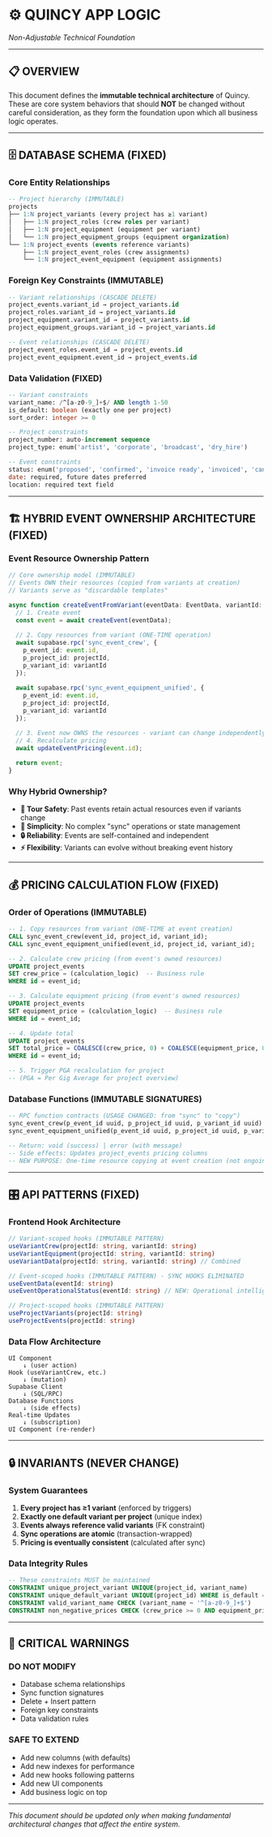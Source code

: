 # ⚙️ **QUINCY APP LOGIC** 
*Non-Adjustable Technical Foundation*

---

## **📋 OVERVIEW**

This document defines the **immutable technical architecture** of Quincy. These are core system behaviors that should **NOT** be changed without careful consideration, as they form the foundation upon which all business logic operates.

---

## **🗄️ DATABASE SCHEMA** (FIXED)

### **Core Entity Relationships**
```sql
-- Project hierarchy (IMMUTABLE)
projects 
├── 1:N project_variants (every project has ≥1 variant)
│   ├── 1:N project_roles (crew roles per variant)
│   ├── 1:N project_equipment (equipment per variant)
│   └── 1:N project_equipment_groups (equipment organization)
└── 1:N project_events (events reference variants)
    ├── 1:N project_event_roles (crew assignments)
    └── 1:N project_event_equipment (equipment assignments)
```

### **Foreign Key Constraints** (IMMUTABLE)
```sql
-- Variant relationships (CASCADE DELETE)
project_events.variant_id → project_variants.id
project_roles.variant_id → project_variants.id  
project_equipment.variant_id → project_variants.id
project_equipment_groups.variant_id → project_variants.id

-- Event relationships (CASCADE DELETE)
project_event_roles.event_id → project_events.id
project_event_equipment.event_id → project_events.id
```

### **Data Validation** (FIXED)
```sql
-- Variant constraints
variant_name: /^[a-z0-9_]+$/ AND length 1-50
is_default: boolean (exactly one per project)
sort_order: integer >= 0

-- Project constraints  
project_number: auto-increment sequence
project_type: enum('artist', 'corporate', 'broadcast', 'dry_hire')

-- Event constraints
status: enum('proposed', 'confirmed', 'invoice ready', 'invoiced', 'cancelled')
date: required, future dates preferred
location: required text field
```

---

## **🏗️ HYBRID EVENT OWNERSHIP ARCHITECTURE** (FIXED)

### **Event Resource Ownership Pattern**
```typescript
// Core ownership model (IMMUTABLE)
// Events OWN their resources (copied from variants at creation)
// Variants serve as "discardable templates"

async function createEventFromVariant(eventData: EventData, variantId: string) {
  // 1. Create event
  const event = await createEvent(eventData);
  
  // 2. Copy resources from variant (ONE-TIME operation)
  await supabase.rpc('sync_event_crew', {
    p_event_id: event.id,
    p_project_id: projectId,
    p_variant_id: variantId
  });
  
  await supabase.rpc('sync_event_equipment_unified', {
    p_event_id: event.id,
    p_project_id: projectId, 
    p_variant_id: variantId
  });

  // 3. Event now OWNS the resources - variant can change independently
  // 4. Recalculate pricing
  await updateEventPricing(event.id);
  
  return event;
}
```

### **Why Hybrid Ownership?**
- **🎯 Tour Safety**: Past events retain actual resources even if variants change
- **🧹 Simplicity**: No complex "sync" operations or state management  
- **🔒 Reliability**: Events are self-contained and independent
- **⚡ Flexibility**: Variants can evolve without breaking event history

---

## **💰 PRICING CALCULATION FLOW** (FIXED)

### **Order of Operations** (IMMUTABLE)
```sql
-- 1. Copy resources from variant (ONE-TIME at event creation)
CALL sync_event_crew(event_id, project_id, variant_id);
CALL sync_event_equipment_unified(event_id, project_id, variant_id);

-- 2. Calculate crew pricing (from event's owned resources)
UPDATE project_events 
SET crew_price = (calculation_logic)  -- Business rule
WHERE id = event_id;

-- 3. Calculate equipment pricing (from event's owned resources)
UPDATE project_events
SET equipment_price = (calculation_logic)  -- Business rule
WHERE id = event_id;

-- 4. Update total
UPDATE project_events 
SET total_price = COALESCE(crew_price, 0) + COALESCE(equipment_price, 0)
WHERE id = event_id;

-- 5. Trigger PGA recalculation for project
-- (PGA = Per Gig Average for project overview)
```

### **Database Functions** (IMMUTABLE SIGNATURES)
```sql
-- RPC function contracts (USAGE CHANGED: from "sync" to "copy")
sync_event_crew(p_event_id uuid, p_project_id uuid, p_variant_id uuid)
sync_event_equipment_unified(p_event_id uuid, p_project_id uuid, p_variant_id uuid)

-- Return: void (success) | error (with message)
-- Side effects: Updates project_events pricing columns
-- NEW PURPOSE: One-time resource copying at event creation (not ongoing sync)
```

---

## **🎛️ API PATTERNS** (FIXED)

### **Frontend Hook Architecture**
```typescript
// Variant-scoped hooks (IMMUTABLE PATTERN)
useVariantCrew(projectId: string, variantId: string)
useVariantEquipment(projectId: string, variantId: string)
useVariantData(projectId: string, variantId: string) // Combined

// Event-scoped hooks (IMMUTABLE PATTERN) - SYNC HOOKS ELIMINATED
useEventData(eventId: string)
useEventOperationalStatus(eventId: string) // NEW: Operational intelligence

// Project-scoped hooks (IMMUTABLE PATTERN)  
useProjectVariants(projectId: string)
useProjectEvents(projectId: string)
```

### **Data Flow Architecture**
```
UI Component
    ↓ (user action)
Hook (useVariantCrew, etc.)
    ↓ (mutation)
Supabase Client
    ↓ (SQL/RPC)
Database Functions
    ↓ (side effects)
Real-time Updates
    ↓ (subscription)
UI Component (re-render)
```

---

## **🔒 INVARIANTS** (NEVER CHANGE)

### **System Guarantees**
1. **Every project has ≥1 variant** (enforced by triggers)
2. **Exactly one default variant per project** (unique index)
3. **Events always reference valid variants** (FK constraint)
4. **Sync operations are atomic** (transaction-wrapped)
5. **Pricing is eventually consistent** (calculated after sync)

### **Data Integrity Rules**
```sql
-- These constraints MUST be maintained
CONSTRAINT unique_project_variant UNIQUE(project_id, variant_name)
CONSTRAINT unique_default_variant UNIQUE(project_id) WHERE is_default = true
CONSTRAINT valid_variant_name CHECK (variant_name ~ '^[a-z0-9_]+$')
CONSTRAINT non_negative_prices CHECK (crew_price >= 0 AND equipment_price >= 0)
```

---

## **🚨 CRITICAL WARNINGS**

### **DO NOT MODIFY**
- Database schema relationships
- Sync function signatures  
- Delete + Insert pattern
- Foreign key constraints
- Data validation rules

### **SAFE TO EXTEND**
- Add new columns (with defaults)
- Add new indexes for performance
- Add new hooks following patterns
- Add new UI components
- Add business logic on top

---

*This document should be updated only when making fundamental architectural changes that affect the entire system.*
